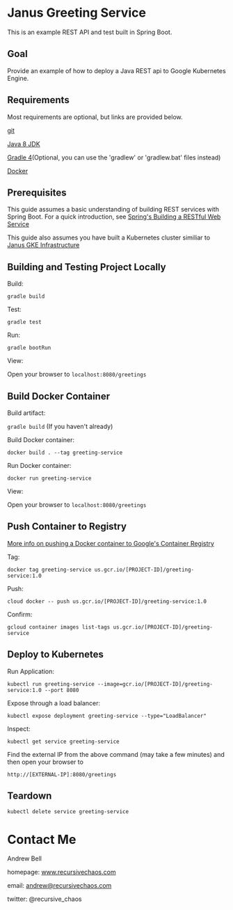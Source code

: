 # Janus Greeting Service

This is an example REST API and test built in Spring Boot.

## Goal

Provide an example of how to deploy a Java REST api to Google Kubernetes Engine.

## Requirements

Most requirements are optional, but links are provided below.

[git](https://git-scm.com/downloads)

[Java 8 JDK](http://www.oracle.com/technetwork/java/javase/downloads/jdk8-downloads-2133151.html)

[Gradle 4](https://docs.gradle.org/current/userguide/installation.html)(Optional, you can use the 'gradlew' or 'gradlew.bat' files instead)

[Docker](https://docs.docker.com/installation/)

## Prerequisites

This guide assumes a basic understanding of building REST services with Spring Boot. For a quick introduction, see [Spring's Building a RESTful Web Service](https://spring.io/guides/gs/rest-service/)

This guide also assumes you have built a Kubernetes cluster similiar to [Janus GKE Infrastructure](https://github.com/AndrewBell/janus-gke)

## Building and Testing Project Locally

Build:

`gradle build`

Test:

`gradle test`

Run:

`gradle bootRun`

View:

Open your browser to `localhost:8080/greetings`

## Build Docker Container

Build artifact:

`gradle build` (If you haven't already)

Build Docker container:

`docker build . --tag greeting-service`

Run Docker container:

`docker run greeting-service`

View:

Open your browser to `localhost:8080/greetings`

## Push Container to Registry

[More info on pushing a Docker container to Google's Container Registry](https://cloud.google.com/container-registry/docs/pushing-and-pulling?hl=en_US)

Tag:

`docker tag greeting-service us.gcr.io/[PROJECT-ID]/greeting-service:1.0`

Push:

`cloud docker -- push us.gcr.io/[PROJECT-ID]/greeting-service:1.0`

Confirm:

`gcloud container images list-tags us.gcr.io/[PROJECT-ID]/greeting-service`

## Deploy to Kubernetes

Run Application:

`kubectl run greeting-service --image=gcr.io/[PROJECT-ID]/greeting-service:1.0 --port 8080`

Expose through a load balancer:

`kubectl expose deployment greeting-service --type="LoadBalancer"`

Inspect:

`kubectl get service greeting-service`

Find the external IP from the above command (may take a few minutes) and then open your browser to

`http://[EXTERNAL-IP]:8080/greetings`

## Teardown

`kubectl delete service greeting-service`

# Contact Me

Andrew Bell

homepage: www.recursivechaos.com

email: andrew@recursivechaos.com

twitter: @recursive_chaos
